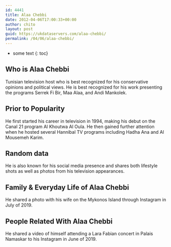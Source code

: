 ```yaml
---
id: 4441
title: Alaa Chebbi
date: 2012-04-06T17:00:33+00:00
author: chito
layout: post
guid: https://ukdataservers.com/alaa-chebbi/
permalink: /04/06/alaa-chebbi/
---
```


* some text
{: toc}
          
          
## Who is  Alaa Chebbi
                  
                  
                  
Tunisian television host who is best recognized for his conservative opinions and political views. He is best recognized for his work presenting the programs Serrek Fi Bir, Maa Alaa, and Andi Mankolek. 
                  
                
                
                
## Prior to Popularity 
                  
                  
                  
He first started his career in television in 1994, making his debut on the Canal 21 program Al Khoutwa Al Oula. He then gained further attention when he hosted several Hannibal TV programs including Hadha Ana and Al Mousemeh Karim. 
                  
                
                
                
## Random data 
                  
                  
                  
He is also known for his social media presence and shares both lifestyle shots as well as photos from his television appearances.
                  
                
                
                
## Family & Everyday Life of Alaa Chebbi
                  
                  
                  
He shared a photo with his wife on the Mykonos Island through Instagram in July of 2019. 
                  
                
                
                
## People Related With  Alaa Chebbi
                  
                  
                  
He shared a video of himself attending a Lara Fabian concert in Palais Namaskar to his Instagram in June of 2019. 
                  
                
              
            
          
          
          
    
    
  
